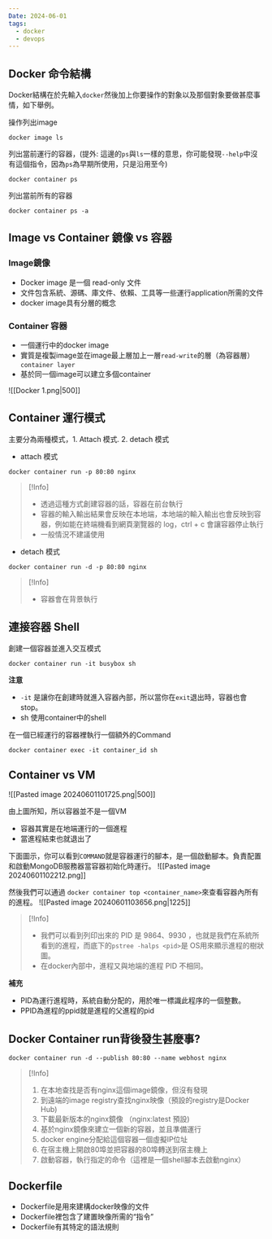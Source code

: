 ```yaml
---
Date: 2024-06-01
tags:
  - docker
  - devops
---
```

## Docker 命令結構
Docker結構在於先輸入`docker`然後加上你要操作的對象以及那個對象要做甚麼事情，如下舉例。

操作列出image
```shell
docker image ls
```

列出當前運行的容器，(提外: 這邊的`ps`與`ls`一樣的意思，你可能發現`--help`中沒有這個指令，因為`ps`為早期所使用，只是沿用至今)
```shell
docker container ps
```

列出當前所有的容器
```shell
docker container ps -a
```

## Image vs Container 鏡像 vs 容器
### Image鏡像
- Docker image 是一個 read-only 文件
- 文件包含系統、源碼、庫文件、依賴、工具等一些運行application所需的文件
- docker image具有分層的概念
### Container 容器
- 一個運行中的docker image
- 實質是複製image並在image最上層加上一層`read-write`的層（為容器層）`container layer`
- 基於同一個image可以建立多個container

![[Docker 1.png|500]]

## Container 運行模式
主要分為兩種模式，1. Attach 模式. 2. detach 模式
- attach 模式
```shell
docker container run -p 80:80 nginx
```
>[!Info]
>- 透過這種方式創建容器的話，容器在前台執行
>- 容器的輸入輸出結果會反映在本地端，本地端的輸入輸出也會反映到容器，例如能在終端機看到網頁瀏覽器的 log，ctrl + c 會讓容器停止執行
>- 一般情況不建議使用
- detach 模式
```shell
docker container run -d -p 80:80 nginx
```
>[!Info]
>- 容器會在背景執行

## 連接容器 Shell
創建一個容器並進入交互模式
```shell
docker container run -it busybox sh
```
**注意** 
- `-it` 是讓你在創建時就進入容器內部，所以當你在`exit`退出時，容器也會stop。
- sh 使用container中的shell

在一個已經運行的容器裡執行一個額外的Command
```shell
docker container exec -it container_id sh
```

## Container vs VM
![[Pasted image 20240601101725.png|500]]

由上圖所知，所以容器並不是一個VM
- 容器其實是在地端運行的一個進程
- 當進程結束也就退出了

下面圖示，你可以看到`COMMAND`就是容器運行的腳本，是一個啟動腳本。負責配置和啟動MongoDB服務器當容器初始化時運行。
![[Pasted image 20240601102212.png]]

然後我們可以通過 `docker container top <container_name>`來查看容器內所有的進程。
![[Pasted image 20240601103656.png|1225]]
>[!Info]
>- 我們可以看到列印出來的 PID 是 9864、9930 ，也就是我們在系統所看到的進程，而底下的`pstree -halps <pid>`是 OS用來顯示進程的樹狀圖。
>- 在docker內部中，進程又與地端的進程 PID 不相同。

**補充**  
- PID為運行進程時，系統自動分配的，用於唯一標識此程序的一個整數。
- PPID為進程的ppid就是進程的父進程的pid
## Docker Container run背後發生甚麼事?
```shell
docker container run -d --publish 80:80 --name webhost nginx
```
>[!Info]
>1. 在本地查找是否有nginx這個image鏡像，但沒有發現
>2. 到遠端的image registry查找nginx映像（預設的registry是Docker Hub)
>3. 下載最新版本的nginx鏡像 （nginx:latest 預設)
>4. 基於nginx鏡像來建立一個新的容器，並且準備運行
>5. docker engine分配給這個容器一個虛擬IP位址
>6. 在宿主機上開啟80埠並把容器的80埠轉送到宿主機上
>7. 啟動容器，執行指定的命令（這裡是一個shell腳本去啟動nginx）

## Dockerfile
- Dockerfile是用來建構docker映像的文件
- Dockerfile裡包含了建置映像所需的“指令”
- Dockerfile有其特定的語法規則
